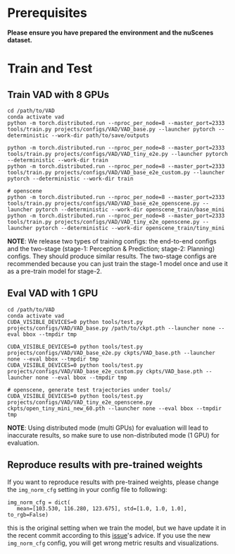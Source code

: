# Prerequisites

**Please ensure you have prepared the environment and the nuScenes dataset.**

# Train and Test

## Train VAD with 8 GPUs 
```shell
cd /path/to/VAD
conda activate vad
python -m torch.distributed.run --nproc_per_node=8 --master_port=2333 tools/train.py projects/configs/VAD/VAD_base.py --launcher pytorch --deterministic --work-dir path/to/save/outputs

python -m torch.distributed.run --nproc_per_node=8 --master_port=2333 tools/train.py projects/configs/VAD/VAD_tiny_e2e.py --launcher pytorch --deterministic --work-dir train
python -m torch.distributed.run --nproc_per_node=8 --master_port=2333 tools/train.py projects/configs/VAD/VAD_base_e2e_custom.py --launcher pytorch --deterministic --work-dir train

# openscene
python -m torch.distributed.run --nproc_per_node=8 --master_port=2333 tools/train.py projects/configs/VAD/VAD_base_e2e_openscene.py --launcher pytorch --deterministic --work-dir openscene_train/base_mini
python -m torch.distributed.run --nproc_per_node=8 --master_port=2333 tools/train.py projects/configs/VAD/VAD_tiny_e2e_openscene.py --launcher pytorch --deterministic --work-dir openscene_train/tiny_mini
```

**NOTE**: We release two types of training configs: the end-to-end configs and the two-stage (stage-1: Perception & Prediction; stage-2: Planning) configs. They should produce similar results. The two-stage configs are recommended because you can just train the stage-1 model once and use it as a pre-train model for stage-2.

## Eval VAD with 1 GPU
```shell
cd /path/to/VAD
conda activate vad
CUDA_VISIBLE_DEVICES=0 python tools/test.py projects/configs/VAD/VAD_base.py /path/to/ckpt.pth --launcher none --eval bbox --tmpdir tmp

CUDA_VISIBLE_DEVICES=0 python tools/test.py projects/configs/VAD/VAD_base_e2e.py ckpts/VAD_base.pth --launcher none --eval bbox --tmpdir tmp
CUDA_VISIBLE_DEVICES=0 python tools/test.py projects/configs/VAD/VAD_base_e2e_custom.py ckpts/VAD_base.pth --launcher none --eval bbox --tmpdir tmp

# openscene, generate test trajectories under tools/
CUDA_VISIBLE_DEVICES=0 python tools/test.py projects/configs/VAD/VAD_tiny_e2e_openscene.py ckpts/open_tiny_mini_new_60.pth --launcher none --eval bbox --tmpdir tmp

```

**NOTE**: Using distributed mode (multi GPUs) for evaluation will lead to inaccurate results, so make sure to use non-distributed mode (1 GPU) for evaluation.

## Reproduce results with pre-trained weights
If you want to reproduce results with pre-trained weights, please change the `img_norm_cfg` setting in your config file to following:

 ``` 
img_norm_cfg = dict(
    mean=[103.530, 116.280, 123.675], std=[1.0, 1.0, 1.0], to_rgb=False)
```

this is the original setting when we train the model, but we have update it in the recent commit according to this [issue](https://github.com/hustvl/VAD/issues/9)'s advice. If you use the new `img_norm_cfg` config, you will get wrong metric results and visualizations.